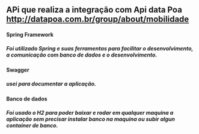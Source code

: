 ## APi que realiza a integração com Api data Poa http://datapoa.com.br/group/about/mobilidade

#### Spring Framework
##### Foi utilizado Spring e suas ferramentas para facilitar o desenvolvimento, a comunicação com banco de dados e o desenvolvimento.

#### Swagger 
##### usei para documentar a aplicação.

#### Banco de dados 

##### Foi usado o H2  para poder baixar e rodar em qualquer maquina a aplicação sem precisar  instalar banco na maquina ou subir algun container de banco.












